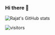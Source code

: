 ### Hi there 👋

![Rajat's GitHub stats](https://github-readme-stats.vercel.app/api?username=rajat499&count_private=true&theme=dracula&show_icons=true&hide_border=true)

![visitors](https://visitor-badge.glitch.me/badge?page_id=rajat499.rajat499)
<!--
**rajat499/rajat499** is a ✨ _special_ ✨ repository because its `README.md` (this file) appears on your GitHub profile.

Here are some ideas to get you started:

- 🔭 I’m currently working on ...
- 🌱 I’m currently learning ...
- 👯 I’m looking to collaborate on ...
- 🤔 I’m looking for help with ...
- 💬 Ask me about ...
- 📫 How to reach me: ...
- 😄 Pronouns: ...
- ⚡ Fun fact: ...
-->
